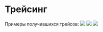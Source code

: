 # Трейсинг

Примеры получившихся трейсов:
![](https://i.imgur.com/Pbmia3Y.png)
![](https://i.imgur.com/FNhPg5U.png)
![](https://i.imgur.com/ANVWdqb.png)
